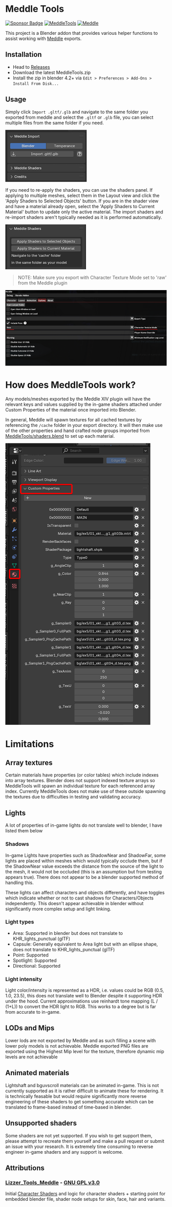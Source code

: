 # Meddle Tools
<a href="https://ko-fi.com/ramen_au"><img alt="Sponsor Badge" src="https://img.shields.io/badge/Meddle-Sponsor-pink?style=flat"></a>
<a href="https://github.com/PassiveModding/MeddleTools/releases"><img alt="MeddleTools" src="https://img.shields.io/badge/dynamic/toml?url=https%3A%2F%2Fraw.githubusercontent.com%2FPassiveModding%2FMeddleTools%2Frefs%2Fheads%2Fmain%2FMeddleTools%2Fblender_manifest.toml&query=%24.version&label=MeddleTools"></a>
<a href="https://github.com/PassiveModding/Meddle/"><img alt="Meddle" src="https://img.shields.io/badge/dynamic/json?url=https%3A%2F%2Fraw.githubusercontent.com%2FPassiveModding%2FMeddle%2Frefs%2Fheads%2Fmain%2Frepo.json&query=%24.%5B0%5D.AssemblyVersion&label=Meddle"></a>

This project is a Blender addon that provides various helper functions to assist working with [Meddle](https://github.com/PassiveModding/Meddle) exports.

## Installation
- Head to [Releases](https://github.com/PassiveModding/MeddleTools/releases)
- Download the latest MeddleTools.zip
- Install the zip in blender 4.2+ via `Edit > Preferences > Add-Ons > Install From Disk...`

## Usage

Simply click `Import .gltf/.glb` and navigate to the same folder you exported from meddle and select the `.gltf` or `.glb` file, you can select multiple files from the same folder if you need.

![Usage](Assets/panel.png)

If you need to re-apply the shaders, you can use the shaders panel. If applying to multiple meshes, select them in the Layout view and click the 'Apply Shaders to Selected Objects' button. If you are in the shader view and have a material already open, select the 'Apply Shaders to Current Material' button to update only the active material. The import shaders and re-import shaders aren't typically needed as it is performed automatically.

![Shaders Panel](Assets/shaderspanel.png)

> NOTE: Make sure you export with Character Texture Mode set to 'raw' from the Meddle plugin

![Meddle Setup](Assets/raw-mode.png)

# How does MeddleTools work?
Any models/meshes exported by the Meddle XIV plugin will have the relevant keys and values supplied by the in-game shaders attached under Custom Properties of the material once imported into Blender.

In general, Meddle will spawn textures for all cached textures by referencing the `/cache` folder in your export directory. It will then make use of the other properties and hand crafted node groups imported from [MeddleTools/shaders.blend](MeddleTools/shaders.blend) to set up each material.

![Custom Properties Example](Assets/custom_properties_example.png)

# Limitations

## Array textures
Certain materials have properties (or color tables) which include indexes into array textures. Blender does not support indexed texture arrays so MeddleTools will spawn an individual texture for each referenced array index. Currently MeddleTools does not make use of these outside spawning the textures due to difficulties in testing and validating accuracy.

## Lights
A lot of properties of in-game lights do not translate well to blender, I have listed them below

### Shadows
In-game Lights have properties such as ShadowNear and ShadowFar, some lights are placed within meshes which would typically occlude them, but if the ShadowNear value exceeds the distance from the source of the light to the mesh, it would not be occluded (this is an assumption but from testing appears true). There does not appear to be a blender supported method of handling this.

These lights can affect characters and objects differently, and have toggles which indicate whether or not to cast shadows for Characters/Objects independently. This doesn't appear achievable in blender without significantly more complex setup and light linking.

### Light types
- Area: Supported in blender but does not translate to KHR_lights_punctual (glTF)
- Capsule: Generally equivalent to Area light but with an ellipse shape, does not translate to KHR_lights_punctual (glTF)
- Point: Supported
- Spotlight: Supported
- Directional: Supported

### Light intensity
Light color/intensity is represented as a HDR, i.e. values could be RGB (0.5, 1.0, 23.5), this does not translate well to Blender despite it supporting HDR under the hood. Current approximations use reinhardt tone mapping (L / (1+L)) to convert the HDR light to RGB. This works to a degree but is far from accurate to in-game.

## LODs and Mips
Lower lods are not exported by Meddle and as such filling a scene with lower poly models is not achievable.
Meddle exported PNG files are exported using the Highest Mip level for the texture, therefore dynamic mip levels are not achievable

## Animated materials
Lightshaft and bguvscroll materials can be animated in-game. This is not currently supported as it is rather difficult to animate these for rendering. It is technically feasable but would require significantly more reverse engineering of these shaders to get something accurate which can be translated to frame-based instead of time-based in blender.

## Unsupported shaders
Some shaders are not yet supported. If you wish to get support them, please attempt to recreate them yourself and make a pull request or submit an issue with your research. It is extremely time consuming to reverse engineer in-game shaders and any support is welcome.

## Attributions
### [Lizzer_Tools_Meddle](https://github.com/SkulblakaDrotningu/Lizzer_Tools_Meddle) - [GNU GPL v3.0](https://github.com/SkulblakaDrotningu/Lizzer_Tools_Meddle/blob/main/LICENSE.txt)
Initial [Character Shaders](./MeddleTools/shaders.blend) and logic for character shaders + starting point for embedded blender file, shader node setups for skin, face, hair and variants.
